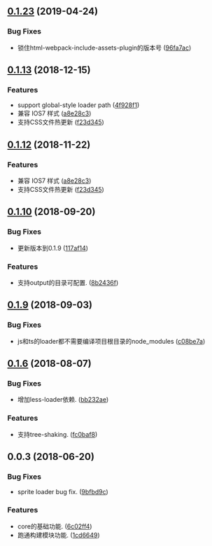 <a name="0.1.23"></a>
## [0.1.23](https://github.com/cpselvis/builder-webpack-core/compare/v0.1.20...v0.1.23) (2019-04-24)


### Bug Fixes

* 锁住html-webpack-include-assets-plugin的版本号 ([96fa7ac](https://github.com/cpselvis/builder-webpack-core/commit/96fa7ac))



<a name="0.1.13"></a>
## [0.1.13](https://github.com/cpselvis/builder-webpack-core/compare/v0.1.10...v0.1.13) (2018-12-15)


### Features

* support global-style loader path ([4f928f1](https://github.com/cpselvis/builder-webpack-core/commit/4f928f1))
* 兼容 IOS7 样式 ([a8e28c3](https://github.com/cpselvis/builder-webpack-core/commit/a8e28c3))
* 支持CSS文件热更新 ([f23d345](https://github.com/cpselvis/builder-webpack-core/commit/f23d345))



<a name="0.1.12"></a>
## [0.1.12](https://github.com/cpselvis/builder-webpack-core/compare/v0.1.10...v0.1.12) (2018-11-22)


### Features

* 兼容 IOS7 样式 ([a8e28c3](https://github.com/cpselvis/builder-webpack-core/commit/a8e28c3))
* 支持CSS文件热更新 ([f23d345](https://github.com/cpselvis/builder-webpack-core/commit/f23d345))



<a name="0.1.10"></a>
## [0.1.10](https://github.com/cpselvis/builder-webpack-core/compare/v0.1.9...v0.1.10) (2018-09-20)


### Bug Fixes

* 更新版本到0.1.9 ([117af14](https://github.com/cpselvis/builder-webpack-core/commit/117af14))


### Features

* 支持output的目录可配置. ([8b2436f](https://github.com/cpselvis/builder-webpack-core/commit/8b2436f))



<a name="0.1.9"></a>
## [0.1.9](https://github.com/cpselvis/builder-webpack-core/compare/v0.1.8...v0.1.9) (2018-09-03)


### Bug Fixes

* js和ts的loader都不需要编译项目根目录的node_modules ([c08be7a](https://github.com/cpselvis/builder-webpack-core/commit/c08be7a))



<a name="0.1.6"></a>
## [0.1.6](https://github.com/cpselvis/builder-webpack-core/compare/v0.1.3...v0.1.6) (2018-08-07)


### Bug Fixes

* 增加less-loader依赖. ([bb232ae](https://github.com/cpselvis/builder-webpack-core/commit/bb232ae))


### Features

* 支持tree-shaking. ([fc0baf8](https://github.com/cpselvis/builder-webpack-core/commit/fc0baf8))



<a name="0.0.3"></a>
## 0.0.3 (2018-06-20)


### Bug Fixes

* sprite loader bug fix. ([9bfbd9c](https://github.com/cpselvis/builder-webpack-core/commit/9bfbd9c))


### Features

* core的基础功能. ([6c02ff4](https://github.com/cpselvis/builder-webpack-core/commit/6c02ff4))
* 跑通构建模块功能. ([1cd6649](https://github.com/cpselvis/builder-webpack-core/commit/1cd6649))



